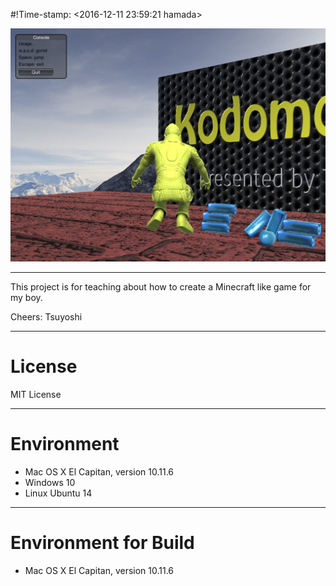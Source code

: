 #!Time-stamp: <2016-12-11 23:59:21 hamada>

![title image](/screenshot.png)

------------
This project is for teaching about how to create a Minecraft like game for my boy.

Cheers:
Tsuyoshi

------------
# License
MIT License

------------
# Environment
- Mac OS X El Capitan, version 10.11.6
- Windows 10
- Linux Ubuntu 14

------------
# Environment for Build
- Mac OS X El Capitan, version 10.11.6

